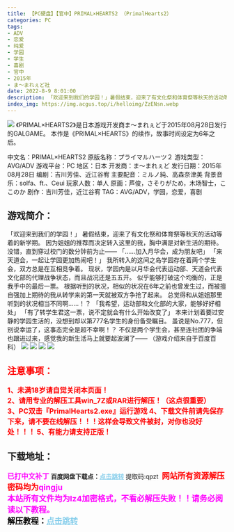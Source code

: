 ```yaml
---
title: 【PC硬盘】【官中】PRIMAL×HEARTS2 （PrimalHearts2）
categories: PC
tags:
- ADV
- 恋爱
- 纯爱
- 学园
- 学生
- 喜剧
- 官中
- 2015年
- ま～まれぇど社
date: 2022-8-9 8:01:00
description: 「欢迎来到我们的学园！」暑假结束，迎来了有文化祭和体育祭等秋天的活动等着的新学期。因为姐姐的推荐而决定转入这里的我，胸中满是对新生活的期待。没错，直到穿过校门的数分钟前为止——「……加入月华会，成为朋友吧」
index_img: https://img.acgus.top/i/helloimg/ZzENsn.webp
---
```

![](https://img.acgus.top/i/helloimg/ZzENsn.webp)
《PRIMAL×HEARTS2》是日本游戏开发商ま～まれぇど于2015年08月28日发行的GALGAME。
本作是《PRIMAL×HEARTS》的续作，故事时间设定为6年之后。

中文名：PRIMAL×HEARTS2
原版名称：プライマルハーツ２
游戏类型：AVG/ADV
游戏平台：PC
地区：日本
开发商：ま～まれぇど
发行日期：2015年08月28日
编剧：吉川芳佳、近江谷宥
主要配音：ミルノ純、高森奈津美
背景音乐：solfa、ft.、Ceui
玩家人数：单人
原画：芦俊，さそりがため，木场智士，ここのか
剧作：吉川芳佳，近江谷宥
TAG：AVG/ADV，学园，恋爱，喜剧

## 游戏简介：
「欢迎来到我们的学园！」
暑假结束，迎来了有文化祭和体育祭等秋天的活动等着的新学期。
因为姐姐的推荐而决定转入这里的我，胸中满是对新生活的期待。
没错，直到穿过校门的数分钟前为止——
「……加入月华会，成为朋友吧」
「来天道会，一起让学园更加热闹吧！」
我所转入的这间之岛学园存在着两个学生会，双方总是在互相竞争着。
现状，学园内是以月华会代表运动部、天道会代表文化部的代理战争状态，而且战况还是五五开。
似乎能够打破这个均衡的，正是我手中的最后一票。
根据听到的状况，相似的状况在6年之前也曾发生过，而被擅自强加上期待的我从转学来的第一天就被双方争抢了起来。
总觉得和从姐姐那里听到的状况相当不同啊……！？
「我希望，运动部和文化部的大家，能够好好相处」
「有了转学生君这一票，说不定就会有什么开始改变了」
本来计划着要过安静的学园生活的，没想到却以第777名学生的身份备受瞩目。
虽说是No.777，但别说幸运了，这事态完全是超不幸啊！？
不仅是两个学生会，甚至连社团的争端也跟进过来，感觉我的新生活马上就要起波澜了——
（游戏介绍来自于百度百科）
![](https://img.acgus.top/i/helloimg/ZzE056.webp)
![](https://img.acgus.top/i/helloimg/ZzEpYz.webp)
![](https://img.acgus.top/i/helloimg/ZzEQvR.webp)
![](https://img.acgus.top/i/helloimg/ZzE7eA.webp)
<br>








## <font color=#FF0000 >注意事项：</font>
<font color=#FF0000 size=3><b>1、未满18岁请自觉关闭本页面！  
2、请用专业的解压工具win_7Z或RAR进行解压！（这点很重要）           
3、PC双击『PrimalHearts2.exe』运行游戏
4、下载文件前请先保存下来，请不要在线解压！！！这样会导致文件被封，对你也没好处！！！
5、有能力请支持正版！</b></font>

## 下载地址：
<font color=#FF00FF size=3><b>已打中文补丁</b></font>
<b>百度网盘下载点：</b><a href="https://pan.baidu.com/s/1el8zsolJdp7FdR2ZiZ1pyQ?pwd=qpzt" style="color: #87CEEB;"><b>点击跳转</b></a> 提取码:qpzt
<a style="padding: 0" href="https://post.qingju.org/AD/"><img style="max-width:100%" src="https://img.acgus.top/i/2024/07/478f689b8021d8d499ab43d21acf137a.gif" alt=""></a>
<b><font color=#FF0000 size=4>网站所有资源解压密码均为</b></font><b><font color=#FF00FF size=4>qingju</font><font color=#FF0000 ></font></b><br><b><font color=#FF00FF size=4>本站所有文件均为lz4加密格式，不看必解压失败！！请务必阅读以下教程。</b></font><br><b><font color=#000 size=4>解压教程：</b><a href="https://post.qingju.org/tutorial/000/" style="color: #87CEEB;"><b>点击跳转</b></a>